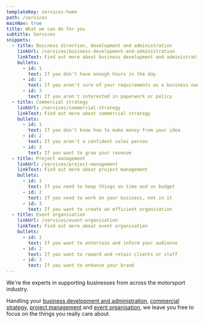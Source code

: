 ```yaml
---
templateKey: services-home
path: /services
mainNav: true
title: What we can do for you
subtitle: Services
snippets: 
  - title: Business direction, development and administration
    linkUrl: /services/business-development-and-administration
    linkText: Find out more about business development and administration
    bullets: 
      - id: 1
        text: If you don't have enough hours in the day
      - id: 2
        text: If you aren't sure of your requirements as a business owner
      - id: 3
        text: If you aren't interested in paperwork or policy
  - title: Commercial strategy
    linkUrl: /services/commercial-strategy
    linkText: Find out more about commercial strategy
    bullets: 
      - id: 1
        text: If you don't know how to make money from your idea
      - id: 2
        text: If you aren't a confident sales person
      - id: 3
        text: If you want to grow your revenue
  - title: Project management
    linkUrl: /services/project-management
    linkText: Find out more about project management
    bullets: 
      - id: 1
        text: If you need to keep things on time and on budget
      - id: 2
        text: If you need to work on your business, not in it
      - id: 3
        text: If you want to create an efficient organisation
  - title: Event organisation
    linkUrl: /services/event-organisation
    linkText: Find out more about event organisation
    bullets: 
      - id: 1
        text: If you want to entertain and inform your audience
      - id: 2
        text: If you want to reward and retain clients or staff
      - id: 3
        text: If you want to enhance your brand
---
```


We're the experts in supporting businesses from across the motorsport industry.

Handling your [business development and administration](/services/business-development-and-administration), [commercial strategy](/services/commercial-strategy), [project management](/services/project-management) and [event organisation](/services/event-organisation), we leave you free to focus on the things you really care about.
